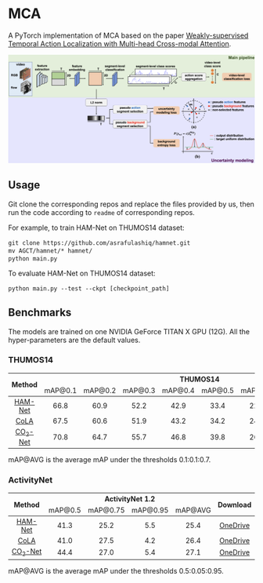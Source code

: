 # MCA

A PyTorch implementation of MCA based on the paper
[Weakly-supervised Temporal Action Localization with Multi-head Cross-modal Attention]().

![Network Architecture](structure.png)

## Usage

Git clone the corresponding repos and replace the files provided by us, then run the code according to `readme` of 
corresponding repos.

For example, to train HAM-Net on THUMOS14 dataset:
```
git clone https://github.com/asrafulashiq/hamnet.git
mv AGCT/hamnet/* hamnet/
python main.py
```

To evaluate HAM-Net on THUMOS14 dataset:
```
python main.py --test --ckpt [checkpoint_path]
```

## Benchmarks

The models are trained on one NVIDIA GeForce TITAN X GPU (12G). All the hyper-parameters are the default values.

### THUMOS14

<table>
<thead>
  <tr>
    <th rowspan="3">Method</th>
    <th colspan="8">THUMOS14</th>
    <th rowspan="3">Download</th>
  </tr>
  <tr>
    <td align="center">mAP@0.1</td>
    <td align="center">mAP@0.2</td>
    <td align="center">mAP@0.3</td>
    <td align="center">mAP@0.4</td>
    <td align="center">mAP@0.5</td>
    <td align="center">mAP@0.6</td>
    <td align="center">mAP@0.7</td>
    <td align="center">mAP@AVG</td>
  </tr>
</thead>
<tbody>
  <tr>
    <td align="center"><a href="https://github.com/asrafulashiq/hamnet">HAM-Net</a></td>
    <td align="center">66.8</td>
    <td align="center">60.9</td>
    <td align="center">52.2</td>
    <td align="center">42.9</td>
    <td align="center">33.4</td>
    <td align="center">22.7</td>
    <td align="center">12.2</td>
    <td align="center">41.6</td>
    <td align="center"><a href="https://1drv.ms/u/s!AtyHkt-GdJtIilloJ6Uo867V9yr8?e=aWvLyY">OneDrive</a></td>
  </tr>
  <tr>
    <td align="center"><a href="https://github.com/zhang-can/CoLA">CoLA</a></td>
    <td align="center">67.5</td>
    <td align="center">60.6</td>
    <td align="center">51.9</td>
    <td align="center">43.2</td>
    <td align="center">34.2</td>
    <td align="center">24.2</td>
    <td align="center">13.9</td>
    <td align="center">42.2</td>
    <td align="center"><a href="https://1drv.ms/u/s!AtyHkt-GdJtIilhzTkTD-uZvy4ya?e=PFdCWR">OneDrive</a></td>
  </tr>
  <tr>
    <td align="center"><a href="https://github.com/harlanhong/MM2021-CO2-Net">CO<sub>2</sub>-Net</a></td>
    <td align="center">70.8</td>
    <td align="center">64.7</td>
    <td align="center">55.7</td>
    <td align="center">46.8</td>
    <td align="center">39.8</td>
    <td align="center">26.5</td>
    <td align="center">13.8</td>
    <td align="center">45.4</td>
    <td align="center"><a href="https://1drv.ms/u/s!AtyHkt-GdJtIilfZvzmjkg9BcFTx?e=0ptemo">OneDrive</a></td>
  </tr>
</tbody>
</table>

mAP@AVG is the average mAP under the thresholds 0.1:0.1:0.7.

### ActivityNet

<table>
<thead>
  <tr>
    <th rowspan="3">Method</th>
    <th colspan="4">ActivityNet 1.2</th>
    <th rowspan="3">Download</th>
  </tr>
  <tr>
    <td align="center">mAP@0.5</td>
    <td align="center">mAP@0.75</td>
    <td align="center">mAP@0.95</td>
    <td align="center">mAP@AVG</td>
  </tr>
</thead>
<tbody>
  <tr>
    <td align="center"><a href="https://github.com/asrafulashiq/hamnet">HAM-Net</a></td>
    <td align="center">41.3</td>
    <td align="center">25.2</td>
    <td align="center">5.5</td>
    <td align="center">25.4</td>
    <td align="center"><a href="https://1drv.ms/u/s!AtyHkt-GdJtIilTBE-4dzLgc3Okw?e=naUsTl">OneDrive</a></td>
  </tr>
  <tr>
    <td align="center"><a href="https://github.com/zhang-can/CoLA">CoLA</a></td>
    <td align="center">41.0</td>
    <td align="center">27.5</td>
    <td align="center">4.2</td>
    <td align="center">26.4</td>
    <td align="center"><a href="https://1drv.ms/u/s!AtyHkt-GdJtIilYYT3fWJqCg76g5?e=nSzmUr">OneDrive</a></td>
  </tr>
  <tr>
    <td align="center"><a href="https://github.com/harlanhong/MM2021-CO2-Net">CO<sub>2</sub>-Net</a></td>
    <td align="center">44.4</td>
    <td align="center">27.0</td>
    <td align="center">5.4</td>
    <td align="center">27.1</td>
    <td align="center"><a href="https://1drv.ms/u/s!AtyHkt-GdJtIilVBJFZ7mhdg1uM4?e=rx7BKz">OneDrive</a></td>
  </tr>
</tbody>
</table>

mAP@AVG is the average mAP under the thresholds 0.5:0.05:0.95.
